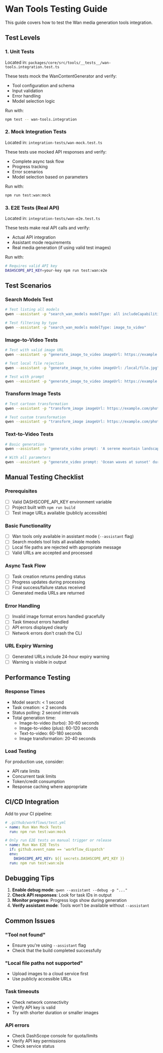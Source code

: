 # Wan Tools Testing Guide

This guide covers how to test the Wan media generation tools integration.

## Test Levels

### 1. Unit Tests
Located in: `packages/core/src/tools/__tests__/wan-tools.integration.test.ts`

These tests mock the WanContentGenerator and verify:
- Tool configuration and schema
- Input validation
- Error handling
- Model selection logic

Run with:
```bash
npm test -- wan-tools.integration
```

### 2. Mock Integration Tests
Located in: `integration-tests/wan-mock.test.ts`

These tests use mocked API responses and verify:
- Complete async task flow
- Progress tracking
- Error scenarios
- Model selection based on parameters

Run with:
```bash
npm run test:wan:mock
```

### 3. E2E Tests (Real API)
Located in: `integration-tests/wan-e2e.test.ts`

These tests make real API calls and verify:
- Actual API integration
- Assistant mode requirements
- Real media generation (if using valid test images)

Run with:
```bash
# Requires valid API key
DASHSCOPE_API_KEY=your-key npm run test:wan:e2e
```

## Test Scenarios

### Search Models Test
```bash
# Test listing all models
qwen --assistant -p "search_wan_models modelType: all includeCapabilities: true"

# Test filtering by type
qwen --assistant -p "search_wan_models modelType: image_to_video"
```

### Image-to-Video Tests
```bash
# Test with valid image URL
qwen --assistant -p "generate_image_to_video imageUrl: https://example.com/test.jpg duration: 5"

# Test local file rejection
qwen --assistant -p "generate_image_to_video imageUrl: /local/file.jpg"

# Test with prompt
qwen --assistant -p "generate_image_to_video imageUrl: https://example.com/portrait.jpg prompt: 'make the person smile' duration: 3"
```

### Transform Image Tests
```bash
# Test cartoon transformation
qwen --assistant -p "transform_image imageUrl: https://example.com/photo.jpg transformation: cartoon"

# Test custom transformation
qwen --assistant -p "transform_image imageUrl: https://example.com/photo.jpg transformation: custom prompt: 'make it look like a watercolor painting'"
```

### Text-to-Video Tests
```bash
# Basic generation
qwen --assistant -p "generate_video prompt: 'A serene mountain landscape' duration: 10"

# With all parameters
qwen --assistant -p "generate_video prompt: 'Ocean waves at sunset' duration: 15 resolution: 1080p language: en aspectRatio: 16:9"
```

## Manual Testing Checklist

### Prerequisites
- [ ] Valid DASHSCOPE_API_KEY environment variable
- [ ] Project built with `npm run build`
- [ ] Test image URLs available (publicly accessible)

### Basic Functionality
- [ ] Wan tools only available in assistant mode (`--assistant` flag)
- [ ] Search models tool lists all available models
- [ ] Local file paths are rejected with appropriate message
- [ ] Valid URLs are accepted and processed

### Async Task Flow
- [ ] Task creation returns pending status
- [ ] Progress updates during processing
- [ ] Final success/failure status received
- [ ] Generated media URLs are returned

### Error Handling
- [ ] Invalid image format errors handled gracefully
- [ ] Task timeout errors handled
- [ ] API errors displayed clearly
- [ ] Network errors don't crash the CLI

### URL Expiry Warning
- [ ] Generated URLs include 24-hour expiry warning
- [ ] Warning is visible in output

## Performance Testing

### Response Times
- Model search: < 1 second
- Task creation: < 2 seconds
- Status polling: 2 second intervals
- Total generation time:
  - Image-to-video (turbo): 30-60 seconds
  - Image-to-video (plus): 60-120 seconds
  - Text-to-video: 60-180 seconds
  - Image transformation: 20-40 seconds

### Load Testing
For production use, consider:
- API rate limits
- Concurrent task limits
- Token/credit consumption
- Response caching where appropriate

## CI/CD Integration

Add to your CI pipeline:

```yaml
# .github/workflows/test.yml
- name: Run Wan Mock Tests
  run: npm run test:wan:mock

# Only run E2E tests on manual trigger or release
- name: Run Wan E2E Tests
  if: github.event_name == 'workflow_dispatch'
  env:
    DASHSCOPE_API_KEY: ${{ secrets.DASHSCOPE_API_KEY }}
  run: npm run test:wan:e2e
```

## Debugging Tips

1. **Enable debug mode**: `qwen --assistant --debug -p "..."`
2. **Check API responses**: Look for task IDs in output
3. **Monitor progress**: Progress logs show during generation
4. **Verify assistant mode**: Tools won't be available without `--assistant`

## Common Issues

### "Tool not found"
- Ensure you're using `--assistant` flag
- Check that the build completed successfully

### "Local file paths not supported"
- Upload images to a cloud service first
- Use publicly accessible URLs

### Task timeouts
- Check network connectivity
- Verify API key is valid
- Try with shorter duration or smaller images

### API errors
- Check DashScope console for quota/limits
- Verify API key permissions
- Check service status